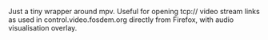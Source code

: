 Just a tiny wrapper around mpv. Useful for opening tcp:// video stream links as used in control.video.fosdem.org directly from Firefox, with audio visualisation overlay.
